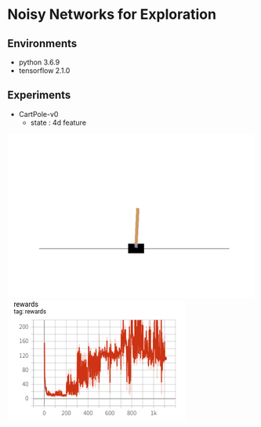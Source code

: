 # Noisy Networks for Exploration
## Environments
* python 3.6.9
* tensorflow 2.1.0
## Experiments
* CartPole-v0
    * state : 4d feature

<img src="assets/play.gif">    
<img src="assets/reward_histrory.png">